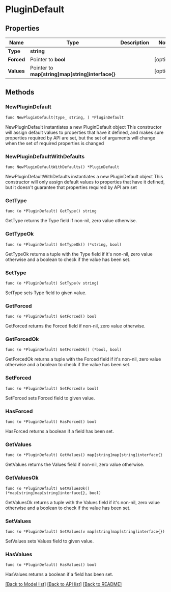 # PluginDefault

## Properties

Name | Type | Description | Notes
------------ | ------------- | ------------- | -------------
**Type** | **string** |  | 
**Forced** | Pointer to **bool** |  | [optional] 
**Values** | Pointer to **map[string]map[string]interface{}** |  | [optional] 

## Methods

### NewPluginDefault

`func NewPluginDefault(type_ string, ) *PluginDefault`

NewPluginDefault instantiates a new PluginDefault object
This constructor will assign default values to properties that have it defined,
and makes sure properties required by API are set, but the set of arguments
will change when the set of required properties is changed

### NewPluginDefaultWithDefaults

`func NewPluginDefaultWithDefaults() *PluginDefault`

NewPluginDefaultWithDefaults instantiates a new PluginDefault object
This constructor will only assign default values to properties that have it defined,
but it doesn't guarantee that properties required by API are set

### GetType

`func (o *PluginDefault) GetType() string`

GetType returns the Type field if non-nil, zero value otherwise.

### GetTypeOk

`func (o *PluginDefault) GetTypeOk() (*string, bool)`

GetTypeOk returns a tuple with the Type field if it's non-nil, zero value otherwise
and a boolean to check if the value has been set.

### SetType

`func (o *PluginDefault) SetType(v string)`

SetType sets Type field to given value.


### GetForced

`func (o *PluginDefault) GetForced() bool`

GetForced returns the Forced field if non-nil, zero value otherwise.

### GetForcedOk

`func (o *PluginDefault) GetForcedOk() (*bool, bool)`

GetForcedOk returns a tuple with the Forced field if it's non-nil, zero value otherwise
and a boolean to check if the value has been set.

### SetForced

`func (o *PluginDefault) SetForced(v bool)`

SetForced sets Forced field to given value.

### HasForced

`func (o *PluginDefault) HasForced() bool`

HasForced returns a boolean if a field has been set.

### GetValues

`func (o *PluginDefault) GetValues() map[string]map[string]interface{}`

GetValues returns the Values field if non-nil, zero value otherwise.

### GetValuesOk

`func (o *PluginDefault) GetValuesOk() (*map[string]map[string]interface{}, bool)`

GetValuesOk returns a tuple with the Values field if it's non-nil, zero value otherwise
and a boolean to check if the value has been set.

### SetValues

`func (o *PluginDefault) SetValues(v map[string]map[string]interface{})`

SetValues sets Values field to given value.

### HasValues

`func (o *PluginDefault) HasValues() bool`

HasValues returns a boolean if a field has been set.


[[Back to Model list]](../README.md#documentation-for-models) [[Back to API list]](../README.md#documentation-for-api-endpoints) [[Back to README]](../README.md)


